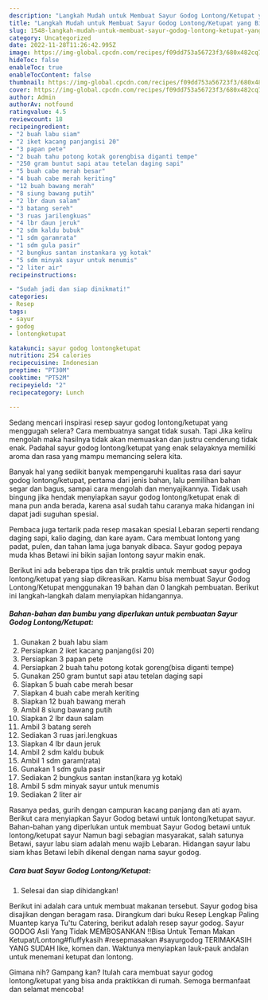```yaml
---
description: "Langkah Mudah untuk Membuat Sayur Godog Lontong/Ketupat yang Bikin Ngiler, Buat Buka Puasa}"
title: "Langkah Mudah untuk Membuat Sayur Godog Lontong/Ketupat yang Bikin Ngiler, Buat Buka Puasa}"
slug: 1548-langkah-mudah-untuk-membuat-sayur-godog-lontong-ketupat-yang-bikin-ngiler-buat-buka-puasa
category: Uncategorized
date: 2022-11-28T11:26:42.995Z
image: https://img-global.cpcdn.com/recipes/f09dd753a56723f3/680x482cq70/sayur-godog-lontongketupat-foto-resep-utama.jpg
hideToc: false
enableToc: true
enableTocContent: false
thumbnail: https://img-global.cpcdn.com/recipes/f09dd753a56723f3/680x482cq70/sayur-godog-lontongketupat-foto-resep-utama.jpg
cover: https://img-global.cpcdn.com/recipes/f09dd753a56723f3/680x482cq70/sayur-godog-lontongketupat-foto-resep-utama.jpg
author: Admin
authorAv: notfound
ratingvalue: 4.5
reviewcount: 18
recipeingredient:
- "2 buah labu siam"
- "2 iket kacang panjangisi 20"
- "3 papan pete"
- "2 buah tahu potong kotak gorengbisa diganti tempe"
- "250 gram buntut sapi atau tetelan daging sapi"
- "5 buah cabe merah besar"
- "4 buah cabe merah keriting"
- "12 buah bawang merah"
- "8 siung bawang putih"
- "2 lbr daun salam"
- "3 batang sereh"
- "3 ruas jarilengkuas"
- "4 lbr daun jeruk"
- "2 sdm kaldu bubuk"
- "1 sdm garamrata"
- "1 sdm gula pasir"
- "2 bungkus santan instankara yg kotak"
- "5 sdm minyak sayur untuk menumis"
- "2 liter air"
recipeinstructions:

- "Sudah jadi dan siap dinikmati!"
categories:
- Resep
tags:
- sayur
- godog
- lontongketupat

katakunci: sayur godog lontongketupat 
nutrition: 254 calories
recipecuisine: Indonesian
preptime: "PT30M"
cooktime: "PT52M"
recipeyield: "2"
recipecategory: Lunch

---
```



Sedang mencari inspirasi resep sayur godog lontong/ketupat yang menggugah selera? Cara membuatnya sangat tidak susah. Tapi Jika keliru mengolah maka hasilnya tidak akan memuaskan dan justru cenderung tidak enak. Padahal sayur godog lontong/ketupat yang enak selayaknya memiliki aroma dan rasa yang mampu memancing selera kita.


Banyak hal yang sedikit banyak mempengaruhi kualitas rasa dari sayur godog lontong/ketupat, pertama dari jenis bahan, lalu pemilihan bahan segar dan bagus, sampai cara mengolah dan menyajikannya. Tidak usah bingung jika hendak menyiapkan sayur godog lontong/ketupat enak di mana pun anda berada, karena asal sudah tahu caranya maka hidangan ini dapat jadi suguhan spesial.

Pembaca juga tertarik pada resep masakan spesial Lebaran seperti rendang daging sapi, kalio daging, dan kare ayam. Cara membuat lontong yang padat, pulen, dan tahan lama juga banyak dibaca. Sayur godog pepaya muda khas Betawi ini bikin sajian lontong sayur makin enak.


Berikut ini ada beberapa tips dan trik praktis untuk membuat sayur godog lontong/ketupat yang siap dikreasikan. Kamu bisa membuat Sayur Godog Lontong/Ketupat menggunakan 19 bahan dan 0 langkah pembuatan. Berikut ini langkah-langkah dalam menyiapkan hidangannya.

<!--inarticleads1-->

##### Bahan-bahan dan bumbu yang diperlukan untuk pembuatan Sayur Godog Lontong/Ketupat:

1. Gunakan 2 buah labu siam
1. Persiapkan 2 iket kacang panjang(isi 20)
1. Persiapkan 3 papan pete
1. Persiapkan 2 buah tahu potong kotak goreng(bisa diganti tempe)
1. Gunakan 250 gram buntut sapi atau tetelan daging sapi
1. Siapkan 5 buah cabe merah besar
1. Siapkan 4 buah cabe merah keriting
1. Siapkan 12 buah bawang merah
1. Ambil 8 siung bawang putih
1. Siapkan 2 lbr daun salam
1. Ambil 3 batang sereh
1. Sediakan 3 ruas jari.lengkuas
1. Siapkan 4 lbr daun jeruk
1. Ambil 2 sdm kaldu bubuk
1. Ambil 1 sdm garam(rata)
1. Gunakan 1 sdm gula pasir
1. Sediakan 2 bungkus santan instan(kara yg kotak)
1. Ambil 5 sdm minyak sayur untuk menumis
1. Sediakan 2 liter air


Rasanya pedas, gurih dengan campuran kacang panjang dan ati ayam. Berikut cara menyiapkan Sayur Godog betawi untuk lontong/ketupat sayur. Bahan-bahan yang diperlukan untuk membuat Sayur Godog betawi untuk lontong/ketupat sayur Namun bagi sebagian masyarakat, salah satunya Betawi, sayur labu siam adalah menu wajib Lebaran. Hidangan sayur labu siam khas Betawi lebih dikenal dengan nama sayur godog. 

<!--inarticleads2-->

##### Cara buat Sayur Godog Lontong/Ketupat:


1. Selesai dan siap dihidangkan!

Berikut ini adalah cara untuk membuat makanan tersebut. Sayur godog bisa disajikan dengan beragam rasa. Dirangkum dari buku Resep Lengkap Paling Muantep karya Tu&#39;tu Catering, berikut adalah resep sayur godog. Sayur GODOG Asli Yang Tidak MEMBOSANKAN ‼️Bisa Untuk Teman Makan Ketupat/Lontong#fluffykasih #resepmasakan #sayurgodog TERIMAKASIH YANG SUDAH like, komen dan. Waktunya menyiapkan lauk-pauk andalan untuk menemani ketupat dan lontong. 

Gimana nih? Gampang kan? Itulah cara membuat sayur godog lontong/ketupat yang bisa anda praktikkan di rumah. Semoga bermanfaat dan selamat mencoba!
